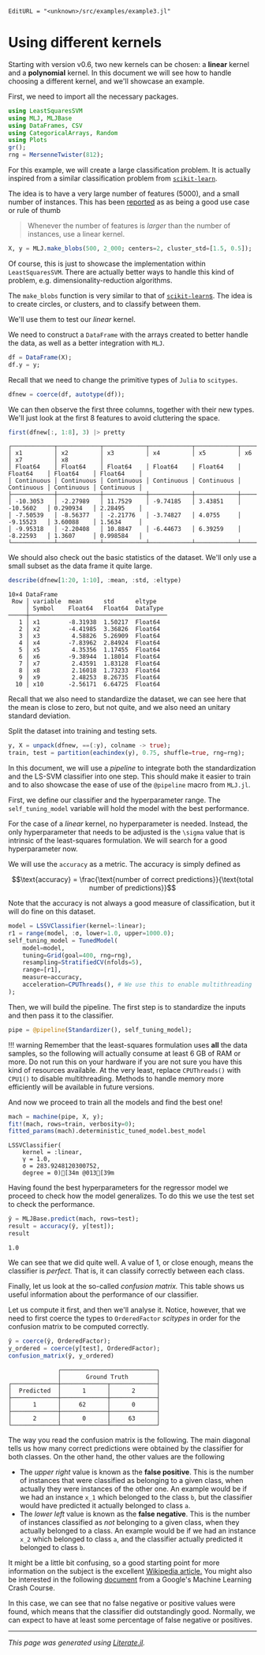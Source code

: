 ```@meta
EditURL = "<unknown>/src/examples/example3.jl"
```

# Using different kernels

Starting with version v0.6, two new kernels can be chosen: a **linear** kernel and a
**polynomial** kernel.
In this document we will see how to handle choosing a different kernel, and we'll
showcase an example.

First, we need to import all the necessary packages.

```julia
using LeastSquaresSVM
using MLJ, MLJBase
using DataFrames, CSV
using CategoricalArrays, Random
using Plots
gr();
rng = MersenneTwister(812);

```

For this example, we will create a large classification problem. It is actually
inspired from a similar classification problem from [`scikit-learn`](https://scikit-learn.org/stable/auto_examples/svm/plot_separating_hyperplane_unbalanced.html#sphx-glr-auto-examples-svm-plot-separating-hyperplane-unbalanced-py).

The idea is to have a very large number of features (5000), and a small number of
instances.
This has been [reported](https://www.csie.ntu.edu.tw/~cjlin/papers/guide/guide.pdf) as
as being a good use case or rule of thumb

> Whenever the number of features is _larger_ than the number of instances, use a
> linear kernel.

```julia
X, y = MLJ.make_blobs(500, 2_000; centers=2, cluster_std=[1.5, 0.5]);

```

Of course, this is just to showcase the implementation within `LeastSquaresSVM`. There are
actually better ways to handle this kind of problem, e.g. dimensionality-reduction
algorithms.

The `make_blobs` function is very similar to that of [`scikit-learn`s](https://scikit-learn.org/stable/modules/generated/sklearn.datasets.make_blobs.html#sklearn.datasets.make_blobs).
The idea is to create circles, or clusters, and to classify between them.

We'll use them to test our _linear_ kernel.

We need to construct a `DataFrame` with the arrays created to better handle the data,
as well as a better integration with `MLJ`.

```julia
df = DataFrame(X);
df.y = y;

```

Recall that we need to change the primitive types of `Julia` to `scitypes`.

```julia
dfnew = coerce(df, autotype(df));

```

We can then observe the first three columns, together with their new types.
We'll just look at the first 8 features to avoid cluttering the space.

```julia
first(dfnew[:, 1:8], 3) |> pretty
```

```
┌────────────┬────────────┬────────────┬────────────┬────────────┬────────────┬────────────┬────────────┐
│ x1         │ x2         │ x3         │ x4         │ x5         │ x6         │ x7         │ x8         │
│ Float64    │ Float64    │ Float64    │ Float64    │ Float64    │ Float64    │ Float64    │ Float64    │
│ Continuous │ Continuous │ Continuous │ Continuous │ Continuous │ Continuous │ Continuous │ Continuous │
├────────────┼────────────┼────────────┼────────────┼────────────┼────────────┼────────────┼────────────┤
│ -10.3053   │ -2.27989   │ 11.7529    │ -9.74185   │ 3.43851    │ -10.5602   │ 0.290934   │ 2.28495    │
│ -7.50539   │ -8.56377   │ -2.21776   │ -3.74827   │ 4.0755     │ -9.15523   │ 3.60088    │ 1.5634     │
│ -9.95318   │ -2.20408   │ 10.8847    │ -6.44673   │ 6.39259    │ -8.22593   │ 1.3607     │ 0.998584   │
└────────────┴────────────┴────────────┴────────────┴────────────┴────────────┴────────────┴────────────┘

```

We should also check out the basic statistics of the dataset. We'll only use a small
subset as the data frame it quite large.

```julia
describe(dfnew[1:20, 1:10], :mean, :std, :eltype)
```

```
10×4 DataFrame
 Row │ variable  mean      std      eltype
     │ Symbol    Float64   Float64  DataType
─────┼───────────────────────────────────────
   1 │ x1        -8.31938  1.50217  Float64
   2 │ x2        -4.41985  3.36826  Float64
   3 │ x3         4.58826  5.26909  Float64
   4 │ x4        -7.83962  2.84924  Float64
   5 │ x5         4.35356  1.17455  Float64
   6 │ x6        -9.38944  1.18014  Float64
   7 │ x7         2.43591  1.83128  Float64
   8 │ x8         2.16018  1.73233  Float64
   9 │ x9         2.48253  8.26735  Float64
  10 │ x10       -2.56171  6.64725  Float64
```

Recall that we also need to standardize the dataset, we can see here that the mean is
close to zero, but not quite, and we also need an unitary standard deviation.

Split the dataset into training and testing sets.

```julia
y, X = unpack(dfnew, ==(:y), colname -> true);
train, test = partition(eachindex(y), 0.75, shuffle=true, rng=rng);

```

In this document, we will use a _pipeline_ to integrate both the standardization and
the LS-SVM classifier into one step. This should make it easier to train and to also
showcase the ease of use of the `@pipeline` macro from `MLJ.jl`.

First, we define our classifier and the hyperparameter range. The `self_tuning_model`
variable will hold the model with the best performance.

For the case of a _linear_ kernel, no hyperparameter is needed. Instead, the only
hyperparameter that needs to be adjusted is the ``\sigma`` value that is intrinsic
of the least-squares formulation. We will search for a good hyperparameter now.

We will use the `accuracy` as a metric. The accuracy is simply defined as

```math
\text{accuracy} = \frac{\text{number of correct predictions}}{\text{total number of predictions}}
```

Note that the accuracy is not always a good measure of classification, but it will do
fine on this dataset.

```julia
model = LSSVClassifier(kernel=:linear);
r1 = range(model, :σ, lower=1.0, upper=1000.0);
self_tuning_model = TunedModel(
    model=model,
    tuning=Grid(goal=400, rng=rng),
    resampling=StratifiedCV(nfolds=5),
    range=[r1],
    measure=accuracy,
    acceleration=CPUThreads(), # We use this to enable multithreading
);

```

Then, we will build the pipeline. The first step is to standardize the inputs and then
pass it to the classifier.

```julia
pipe = @pipeline(Standardizer(), self_tuning_model);

```

!!! warning
    Remember that the least-squares formulation uses **all** the data samples, so the
    following will actually consume at least 6 GB of RAM or more. Do not run this on
    your hardware if you are not sure you have this kind of resources available.
    At the very least, replace `CPUThreads()` with `CPU1()` to disable multithreading.
    Methods to handle memory more efficiently will be available in future
    versions.

And now we proceed to train all the models and find the best one!

```julia
mach = machine(pipe, X, y);
fit!(mach, rows=train, verbosity=0);
fitted_params(mach).deterministic_tuned_model.best_model
```

```
LSSVClassifier(
    kernel = :linear,
    γ = 1.0,
    σ = 283.9248120300752,
    degree = 0)[34m @013[39m
```

Having found the best hyperparameters for the regressor model we proceed to check how
the model generalizes.
To do this we use the test set to check the performance.

```julia
ŷ = MLJBase.predict(mach, rows=test);
result = accuracy(ŷ, y[test]);
result
```

```
1.0
```

We can see that we did quite well. A value of 1, or close enough, means the classifier
is _perfect._ That is, it can classify correctly between each class.

Finally, let us look at the so-called _confusion matrix._ This table shows us useful
information about the performance of our classifier.

Let us compute it first, and then we'll analyse it. Notice, however, that we need to
first coerce the types to `OrderedFactor` _scitypes_ in order for the confusion matrix
to be computed correctly.

```julia
ŷ = coerce(ŷ, OrderedFactor);
y_ordered = coerce(y[test], OrderedFactor);
confusion_matrix(ŷ, y_ordered)
```

```
              ┌───────────────────────────┐
              │       Ground Truth        │
┌─────────────┼─────────────┬─────────────┤
│  Predicted  │      1      │      2      │
├─────────────┼─────────────┼─────────────┤
│      1      │     62      │      0      │
├─────────────┼─────────────┼─────────────┤
│      2      │      0      │     63      │
└─────────────┴─────────────┴─────────────┘

```

The way you read the confusion matrix is the following. The main diagonal tells us how
many correct predictions were obtained by the classifier for both classes.
On the other hand, the other values are the following

- The _upper right_ value is known as the **false positive**. This is the number of instances that were classified as belonging to a given class, when actually they were instances of the other one. An example would be if we had an instance ``x_1`` which belonged to the class `b`, but the classifier would have predicted it actually belonged to class `a`.
- The _lower left_ value is known as the **false negative**. This is the number of instances classified as _not_ belonging to a given class, when they actually belonged to a class. An example would be if we had an instance ``x_2`` which belonged to class `a`, and the classifier actually predicted it belonged to class `b`.

It might be a little bit confusing, so a good starting point for more information on the
subject is the excellent [Wikipedia article.](https://en.wikipedia.org/wiki/Confusion_matrix)
You might also be interested in the following [document](https://developers.google.com/machine-learning/crash-course/classification/accuracy) from a Google's Machine Learning Crash Course.

In this case, we can see that no false negative or positive values were found, which
means that the classifier did outstandingly good.
Normally, we can expect to have at least some percentage of false negative or positives.

---

*This page was generated using [Literate.jl](https://github.com/fredrikekre/Literate.jl).*

